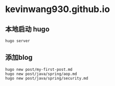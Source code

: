 # kevinwang930.github.io
## 本地启动 hugo
```
hugo server
```

## 添加blog
```
hugo new post/my-first-post.md
hugo new post/java/spring/aop.md
hugo new post/java/spring/security.md
```